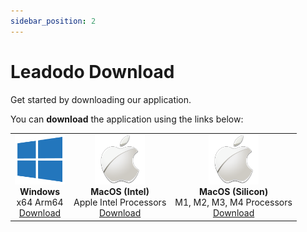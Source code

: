 ```yaml
---
sidebar_position: 2
---
```

# Leadodo Download

Get started by downloading our application.

You can **download** the application using the links below:

<table style={{ borderCollapse: 'collapse', border: 'none', width: '100%' }}>
  <tr>
    <td align="center" style={{ padding: '20px', width: '33.33%' }}>
      <div style={{ marginBottom: '30px' }}>
        <img src="/img/windows-icon-logo.png" alt="Windows logo" width="80" /><br />
        <strong>Windows</strong><br />
        x64 Arm64
      </div>
      <div>
        <a href="https://leadodo-updates.s3.eu-north-1.amazonaws.com/LeadodoInstallerWindows/LeadodoSetup.exe" style={{ 
          color: '#40BFB9', 
          fontWeight: 'bold',
          textDecoration: 'none'
        }}>
          Download
        </a>
      </div>
    </td>
    <td align="center" style={{ padding: '20px', width: '33.33%' }}>
      <div style={{ marginBottom: '30px' }}>
        <img src="/img/apple-icon-logo.png" alt="Mac Intel logo" width="80" /><br />
        <strong>MacOS (Intel)</strong><br />
        Apple Intel Processors
      </div>
      <div>
        <a href="https://leadodo-updates.s3.eu-north-1.amazonaws.com/1.0.3/mac_intel/Leadodo.dmg" style={{ 
          color: '#40BFB9', 
          fontWeight: 'bold',
          textDecoration: 'none'
        }}>
          Download
        </a>
      </div>
    </td>
    <td align="center" style={{ padding: '20px', width: '33.33%' }}>
      <div style={{ marginBottom: '30px' }}>
        <img src="/img/apple-icon-logo.png" alt="Mac Silicon logo" width="80" /><br />
        <strong>MacOS (Silicon)</strong><br />
        M1, M2, M3, M4 Processors
      </div>
      <div>
        <a href="https://leadodo-updates.s3.eu-north-1.amazonaws.com/1.0.3/mac_arm64/Leadodo.dmg" style={{ 
          color: '#40BFB9', 
          fontWeight: 'bold',
          textDecoration: 'none'
        }}>
          Download
        </a>
      </div>
    </td>
  </tr>
</table>